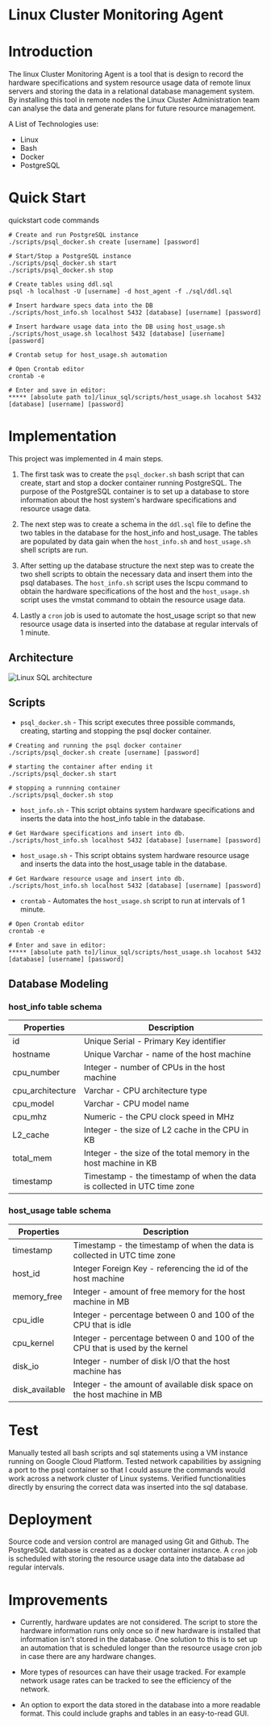 
# Linux Cluster Monitoring Agent
# Introduction
The linux Cluster Monitoring Agent is a tool that is design to record the 
hardware specifications and system resource usage data of remote linux servers and 
storing the data in a relational database management system. By installing 
this tool in remote nodes the Linux Cluster Administration team can analyse 
the data and generate plans for future resource management.

A List of Technologies use:
- Linux
- Bash
- Docker
- PostgreSQL
# Quick Start
quickstart code commands
```
# Create and run PostgreSQL instance
./scripts/psql_docker.sh create [username] [password]

# Start/Stop a PostgreSQL instance
./scripts/psql_docker.sh start
./scripts/psql_docker.sh stop

# Create tables using ddl.sql
psql -h localhost -U [username] -d host_agent -f ./sql/ddl.sql

# Insert hardware specs data into the DB 
./scripts/host_info.sh localhost 5432 [database] [username] [password]

# Insert hardware usage data into the DB using host_usage.sh
./scripts/host_usage.sh localhost 5432 [database] [username] [password]

# Crontab setup for host_usage.sh automation

# Open Crontab editor
crontab -e

# Enter and save in editor:
***** [absolute path to]/linux_sql/scripts/host_usage.sh locahost 5432 [database] [username] [password]

```
# Implementation
This project was implemented in 4 main steps. 

1. The first task was to create the `psql_docker.sh` bash script that can 
create, start and stop a docker container running PostgreSQL. The purpose 
of the PostgreSQL container is to set up a database to store information
about the host system's hardware specifications and resource usage data.

2. The next step was to create a schema in the `ddl.sql` file to define the
two tables in the database for the host_info and host_usage. 
The tables are populated by data gain when the `host_info.sh`
and `host_usage.sh` shell scripts are run.

3. After setting up the database structure the next step was to create 
the two shell scripts to obtain the necessary data and insert them into the 
psql databases. The `host_info.sh` script uses the lscpu command to obtain 
the hardware specifications of the host and the `host_usage.sh` script uses 
the vmstat command to obtain the resource usage data.

4. Lastly a `cron` job is used to automate the host_usage script so 
that new resource usage data is inserted into the database at regular 
intervals of 1 minute.

## Architecture
![Linux SQL architecture](assets/linuxSQL_architecture.jpg)
## Scripts

- `psql_docker.sh` - This script executes three possible commands, 
creating, starting and stopping the psql docker container.
```
# Creating and running the psql docker container
./scripts/psql_docker.sh create [username] [password]

# starting the container after ending it
./scripts/psql_docker.sh start

# stopping a runnning container
./scripts/psql_docker.sh stop
```
- `host_info.sh` - This script obtains system hardware specifications 
and inserts the data into the host_info table in the database.
```
# Get Hardware specifications and insert into db.
./scripts/host_info.sh localhost 5432 [database] [username] [password]

```
- `host_usage.sh` - This script obtains system hardware resource usage
  and inserts the data into the host_usage table in the database.
```
# Get Hardware resource usage and insert into db.
./scripts/host_info.sh localhost 5432 [database] [username] [password]

```
- `crontab` - Automates the `host_usage.sh` script to run at intervals of 1 minute.
```
# Open Crontab editor
crontab -e

# Enter and save in editor:
***** [absolute path to]/linux_sql/scripts/host_usage.sh locahost 5432 [database] [username] [password]
```
## Database Modeling

### host_info table schema

| Properties       | Description                                                              |
|------------------|--------------------------------------------------------------------------|
| id               | Unique Serial - Primary Key identifier                                   |
| hostname         | Unique Varchar - name of the host machine                                |
| cpu_number       | Integer - number of CPUs in the host machine                             |
| cpu_architecture | Varchar - CPU architecture type                                          |
| cpu_model        | Varchar - CPU model name                                                 |
| cpu_mhz          | Numeric - the CPU clock speed in MHz                                     |
| L2_cache         | Integer - the size of L2 cache in the CPU in KB                          |
| total_mem        | Integer - the size of the total memory in the host machine in KB         |
| timestamp        | Timestamp - the timestamp of when the data is collected in UTC time zone |


### host_usage table schema

| Properties     | Description                                                                   |
|----------------|-------------------------------------------------------------------------------|
| timestamp      | Timestamp - the timestamp of when the data is collected in UTC time zone      |
| host_id        | Integer Foreign Key - referencing the id of the host machine                  |
| memory_free    | Integer - amount of free memory for the host machine in MB                    |
| cpu_idle       | Integer - percentage between 0 and  100 of the CPU that is idle               |
| cpu_kernel     | Integer - percentage between 0 and  100 of the CPU that is used by the kernel |
| disk_io        | Integer - number of disk I/O that the host machine has                        |
| disk_available | Integer - the amount of available disk space on the host machine in MB        |


# Test

Manually tested all bash scripts and sql statements using a VM instance
running on Google Cloud Platform. Tested network capabilities by assigning
a port to the psql container so that I could assure the commands would
work across a network cluster of Linux systems. Verified functionalities
directly by ensuring the correct data was inserted into the sql database.

# Deployment
Source code and version control are managed using Git and Github. 
The PostgreSQL database is created as a docker container instance.
A `cron` job is scheduled with storing the resource usage data 
into the database ad regular intervals.

# Improvements

- Currently, hardware updates are not considered. 
The script to store the hardware information runs only once so if 
new hardware is installed that information isn't stored in the database. 
One solution to this is to set up an automation that is scheduled 
longer than the resource usage cron job in case there are any hardware changes.


- More types of resources can have their usage tracked. 
For example network usage rates can be tracked to see the efficiency 
of the network.


- An option to export the data stored in the database into a more readable format. This could include graphs and tables in an easy-to-read GUI. 
